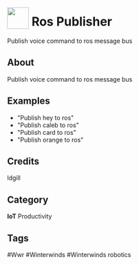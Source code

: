 # <img src="https://raw.githack.com/FortAwesome/Font-Awesome/master/svgs/solid/robot.svg" card_color="#BFFEFA" width="50" height="50" style="vertical-align:bottom"/> Ros Publisher
Publish voice command to ros message bus

## About
Publish voice command to ros message bus

## Examples
* "Publish hey to ros"
* "Publish caleb to ros"
* "Publish card to ros"
* "Publish orange to ros"

## Credits
ldgill

## Category
**IoT**
Productivity

## Tags
#Wwr
#Winterwinds
#Winterwinds robotics

